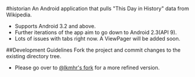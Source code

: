 #historian
An Android application that pulls "This Day in History" data from Wikipedia.
* Supports Android 3.2 and above.
* Further iterations of the app aim to go down to Android 2.3(API 9).
* Lots of issues with tabs right now. A ViewPager will be added soon.

##Development Guidelines
Fork the project and commit changes to the existing directory tree. 

* Please go over to [@lkmhr's fork](http://github.com/lkmhr/historian) for a more refined version.
